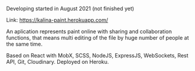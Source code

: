 Developing started in August 2021 (not finished yet)

Link: https://kalina-paint.herokuapp.com/

An aplication represents paint online with sharing and collaboration functions, 
that means multi editing of the file by huge number of people at the same time.

Based on React with MobX, SCSS, NodeJS, ExpressJS, WebSockets, Rest API, Git, Cloudinary. Deployed on Heroku.
